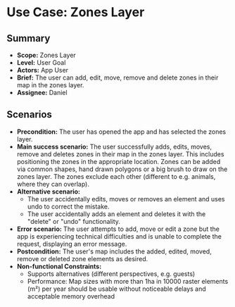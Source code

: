 # Use Case: Zones Layer

## Summary

- **Scope:** Zones Layer
- **Level:** User Goal
- **Actors:** App User
- **Brief:** The user can add, edit, move, remove and delete zones in their map in the zones layer.
- **Assignee:** Daniel

## Scenarios

- **Precondition:**
  The user has opened the app and has selected the zones layer.
- **Main success scenario:**
  The user successfully adds, edits, moves, remove and deletes zones in their map in the zones layer.
  This includes positioning the zones in the appropriate location.
  Zones can be added via common shapes, hand drawn polygons or a big brush to draw on the zones layer.
  The zones exclude each other (different to e.g. animals, where they can overlap).
- **Alternative scenario:**
  - The user accidentally edits, moves or removes an element and uses undo to correct the mistake.
  - The user accidentally adds an element and deletes it with the "delete" or "undo" functionality.
- **Error scenario:**
  The user attempts to add, move or edit a zone but the app is experiencing technical difficulties and is unable to complete the request, displaying an error message.
- **Postcondition:**
  The user's map includes the added, edited, moved, remove or deleted zone elements as desired.
- **Non-functional Constraints:**
  - Supports alternatives (different perspectives, e.g. guests)
  - Performance: Map sizes with more than 1ha in 10000 raster elements (m²) per year should be usable without noticeable delays and acceptable memory overhead
